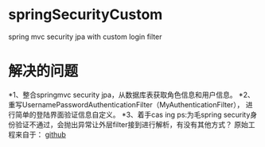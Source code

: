 # springSecurityCustom
spring mvc security jpa with custom login filter
# 解决的问题
*1、整合springmvc security jpa，从数据库表获取角色信息和用户信息。
*2、重写UsernamePasswordAuthenticationFilter（MyAuthenticationFilter），
进行简单的登陆界面验证信息自定义。
*3、着手cas ing
ps:为毛spring security身份验证不通过，会抛出异常让外层filter接到进行解析，有没有其他方式？
原始工程来自于：
[github](https://github.com/sivaprasadreddy/sivalabs-blog-samples-code)


